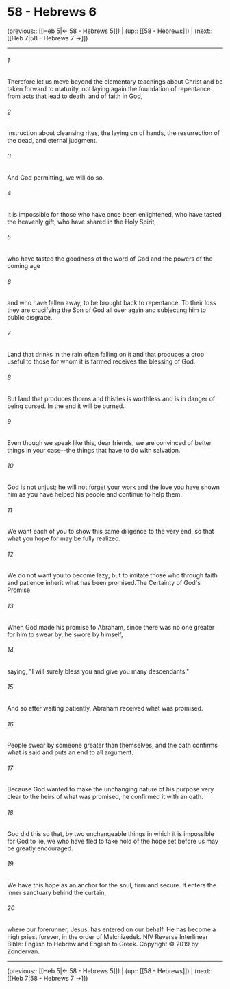 # 58 - Hebrews 6

(previous:: [[Heb 5|← 58 - Hebrews 5]]) | (up:: [[58 - Hebrews]]) | (next:: [[Heb 7|58 - Hebrews 7 →]])

***


###### 1 
Therefore let us move beyond the elementary teachings about Christ and be taken forward to maturity, not laying again the foundation of repentance from acts that lead to death, and of faith in God, 

###### 2 
instruction about cleansing rites, the laying on of hands, the resurrection of the dead, and eternal judgment. 

###### 3 
And God permitting, we will do so. 

###### 4 
It is impossible for those who have once been enlightened, who have tasted the heavenly gift, who have shared in the Holy Spirit, 

###### 5 
who have tasted the goodness of the word of God and the powers of the coming age 

###### 6 
and who have fallen away, to be brought back to repentance. To their loss they are crucifying the Son of God all over again and subjecting him to public disgrace. 

###### 7 
Land that drinks in the rain often falling on it and that produces a crop useful to those for whom it is farmed receives the blessing of God. 

###### 8 
But land that produces thorns and thistles is worthless and is in danger of being cursed. In the end it will be burned. 

###### 9 
Even though we speak like this, dear friends, we are convinced of better things in your case--the things that have to do with salvation. 

###### 10 
God is not unjust; he will not forget your work and the love you have shown him as you have helped his people and continue to help them. 

###### 11 
We want each of you to show this same diligence to the very end, so that what you hope for may be fully realized. 

###### 12 
We do not want you to become lazy, but to imitate those who through faith and patience inherit what has been promised.The Certainty of God's Promise 

###### 13 
When God made his promise to Abraham, since there was no one greater for him to swear by, he swore by himself, 

###### 14 
saying, "I will surely bless you and give you many descendants." 

###### 15 
And so after waiting patiently, Abraham received what was promised. 

###### 16 
People swear by someone greater than themselves, and the oath confirms what is said and puts an end to all argument. 

###### 17 
Because God wanted to make the unchanging nature of his purpose very clear to the heirs of what was promised, he confirmed it with an oath. 

###### 18 
God did this so that, by two unchangeable things in which it is impossible for God to lie, we who have fled to take hold of the hope set before us may be greatly encouraged. 

###### 19 
We have this hope as an anchor for the soul, firm and secure. It enters the inner sanctuary behind the curtain, 

###### 20 
where our forerunner, Jesus, has entered on our behalf. He has become a high priest forever, in the order of Melchizedek. NIV Reverse Interlinear Bible: English to Hebrew and English to Greek. Copyright © 2019 by Zondervan.

***

(previous:: [[Heb 5|← 58 - Hebrews 5]]) | (up:: [[58 - Hebrews]]) | (next:: [[Heb 7|58 - Hebrews 7 →]])
